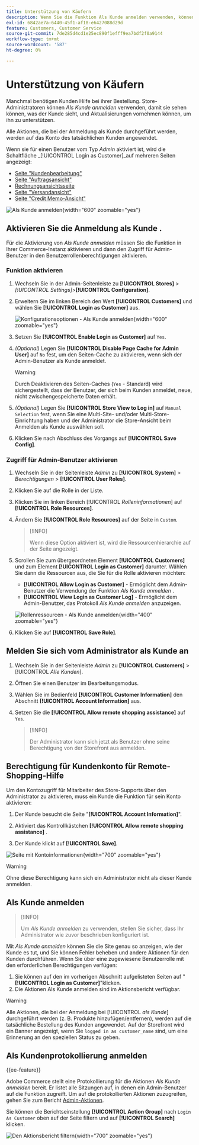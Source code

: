 ```yaml
---
title: Unterstützung von Käufern
description: Wenn Sie die Funktion Als Kunde anmelden verwenden, können Sie sehen, was die Kunden sehen, und in ihrem Namen Aktualisierungen vornehmen.
exl-id: 6842ae7a-6440-45f1-af18-e6427088d29d
feature: Customers, Customer Service
source-git-commit: 7de285d4cd1e25ec890f1efff9ea7bdf2f0a9144
workflow-type: tm+mt
source-wordcount: '587'
ht-degree: 0%

---
```


# Unterstützung von Käufern

Manchmal benötigen Kunden Hilfe bei ihrer Bestellung. Store-Administratoren können _Als Kunde anmelden_ verwenden, damit sie sehen können, was der Kunde sieht, und Aktualisierungen vornehmen können, um ihn zu unterstützen.

Alle Aktionen, die bei der Anmeldung als Kunde durchgeführt werden, werden auf das Konto des tatsächlichen Kunden angewendet.

Wenn sie für einen Benutzer vom Typ _Admin_ aktiviert ist, wird die Schaltfläche _[!UICONTROL Login as Customer]_auf mehreren Seiten angezeigt:

* [Seite &quot;Kundenbearbeitung&quot;](../customers/update-account.md)
* [Seite &quot;Auftragsansicht&quot;](../stores-purchase/order-processing.md)
* [Rechnungsansichtsseite](../stores-purchase/invoices.md)
* [Seite &quot;Versandansicht&quot;](../stores-purchase/shipments.md)
* [Seite &quot;Credit Memo-Ansicht&quot;](../stores-purchase/credit-memo-create.md)

![Als Kunde anmelden](assets/login-as-customer.png){width="600" zoomable="yes"}

## Aktivieren Sie die Anmeldung als Kunde .

Für die Aktivierung von _Als Kunde anmelden_ müssen Sie die Funktion in Ihrer Commerce-Instanz aktivieren und dann den Zugriff für Admin-Benutzer in den Benutzerrollenberechtigungen aktivieren.

### Funktion aktivieren

1. Wechseln Sie in der Admin-Seitenleiste zu **[!UICONTROL Stores]** > _[!UICONTROL Settings]_>**[!UICONTROL Configuration]**.

1. Erweitern Sie im linken Bereich den Wert **[!UICONTROL Customers]** und wählen Sie **[!UICONTROL Login as Customer]** aus.

   ![Konfigurationsoptionen - Als Kunde anmelden](../configuration-reference/customers/assets/login-as-customer.png){width="600" zoomable="yes"}

1. Setzen Sie **[!UICONTROL Enable Login as Customer]** auf `Yes`.

1. _(Optional)_ Legen Sie **[!UICONTROL Disable Page Cache for Admin User]** auf `No` fest, um den Seiten-Cache zu aktivieren, wenn sich der Admin-Benutzer als Kunde anmeldet.

   >[!WARNING]
   >
   > Durch Deaktivieren des Seiten-Caches (`Yes` - Standard) wird sichergestellt, dass der Benutzer, der sich beim Kunden anmeldet, neue, nicht zwischengespeicherte Daten erhält.

1. _(Optional)_ Legen Sie **[!UICONTROL Store View to Log in]** auf `Manual Selection` fest, wenn Sie eine Multi-Site- und/oder Multi-Store-Einrichtung haben und der Administrator die Store-Ansicht beim Anmelden als Kunde auswählen soll.

1. Klicken Sie nach Abschluss des Vorgangs auf **[!UICONTROL Save Config]**.

### Zugriff für Admin-Benutzer aktivieren

1. Wechseln Sie in der Seitenleiste _Admin_ zu **[!UICONTROL System]** > _Berechtigungen_ > **[!UICONTROL User Roles]**.

1. Klicken Sie auf die Rolle in der Liste.

1. Klicken Sie im linken Bereich [!UICONTROL _Rolleninformationen_] auf **[!UICONTROL Role Resources]**.

1. Ändern Sie **[!UICONTROL Role Resources]** auf der Seite in `Custom`.

   >[!INFO]
   >
   > Wenn diese Option aktiviert ist, wird die Ressourcenhierarchie auf der Seite angezeigt.

1. Scrollen Sie zum übergeordneten Element **[!UICONTROL Customers]** und zum Element **[!UICONTROL Login as Customer]** darunter. Wählen Sie dann die Ressourcen aus, die Sie für die Rolle aktivieren möchten:

   * **[!UICONTROL Allow Login as Customer]** - Ermöglicht dem Admin-Benutzer die Verwendung der Funktion _Als Kunde anmelden_ .
   * **[!UICONTROL View Login as Customer Log]** - Ermöglicht dem Admin-Benutzer, das Protokoll _Als Kunde anmelden_ anzuzeigen.

   ![Rollenressourcen - Als Kunde anmelden](assets/customers-login-as-customer-role-resources.png){width="400" zoomable="yes"}

1. Klicken Sie auf **[!UICONTROL Save Role]**.

## Melden Sie sich vom Administrator als Kunde an

1. Wechseln Sie in der Seitenleiste _Admin_ zu **[!UICONTROL Customers]** > [!UICONTROL _Alle Kunden_].

1. Öffnen Sie einen Benutzer im Bearbeitungsmodus.

1. Wählen Sie im Bedienfeld **[!UICONTROL Customer Information]** den Abschnitt **[!UICONTROL Account Information]** aus.

1. Setzen Sie die **[!UICONTROL Allow remote shopping assistance]** auf `Yes`.

   >[!INFO]
   >
   >Der Administrator kann sich jetzt als Benutzer ohne seine Berechtigung von der Storefront aus anmelden.

## Berechtigung für Kundenkonto für Remote-Shopping-Hilfe

Um den Kontozugriff für Mitarbeiter des Store-Supports über den Administrator zu aktivieren, muss ein Kunde die Funktion für sein Konto aktivieren:

1. Der Kunde besucht die Seite &quot;**[!UICONTROL Account Information]**&quot;.

1. Aktiviert das Kontrollkästchen **[!UICONTROL Allow remote shopping assistance]** .

1. Der Kunde klickt auf **[!UICONTROL Save]**.

![Seite mit Kontoinformationen](assets/permission.png){width="700" zoomable="yes"}

>[!WARNING]
>
>Ohne diese Berechtigung kann sich ein Administrator nicht als dieser Kunde anmelden.

## Als Kunde anmelden

>[!INFO]
>
>Um _Als Kunde anmelden_ zu verwenden, stellen Sie sicher, dass Ihr Administrator wie zuvor beschrieben konfiguriert ist.

Mit _Als Kunde anmelden_ können Sie die Site genau so anzeigen, wie der Kunde es tut, und Sie können Fehler beheben und andere Aktionen für den Kunden durchführen. Wenn Sie über eine zugewiesene Benutzerrolle mit den erforderlichen Berechtigungen verfügen:

1. Sie können auf den im vorherigen Abschnitt aufgelisteten Seiten auf &quot;**[!UICONTROL Login as Customer]**&quot;klicken.
1. Die Aktionen Als Kunde anmelden sind im Aktionsbericht verfügbar.

>[!WARNING]
>
>Alle Aktionen, die bei der Anmeldung bei [!UICONTROL _als Kunde_] durchgeführt werden (z. B. Produkte hinzufügen/entfernen), werden auf die tatsächliche Bestellung des Kunden angewendet. Auf der Storefront wird ein Banner angezeigt, wenn Sie `logged in as customer_name` sind, um eine Erinnerung an den speziellen Status zu geben.

## Als Kundenprotokollierung anmelden

{{ee-feature}}

Adobe Commerce stellt eine Protokollierung für die Aktionen _Als Kunde anmelden_ bereit. Er listet alle Sitzungen auf, in denen ein Admin-Benutzer auf die Funktion zugreift. Um auf die protokollierten Aktionen zuzugreifen, gehen Sie zum Bericht [Admin-Aktionen](../systems/action-log-report.md).

Sie können die Berichtseinstellung **[!UICONTROL Action Group]** nach `Login As Customer` oben auf der Seite filtern und auf **[!UICONTROL Search]** klicken.

![Den Aktionsbericht filtern](assets/customers-login-as-customer-log-filter.png){width="700" zoomable="yes"}
